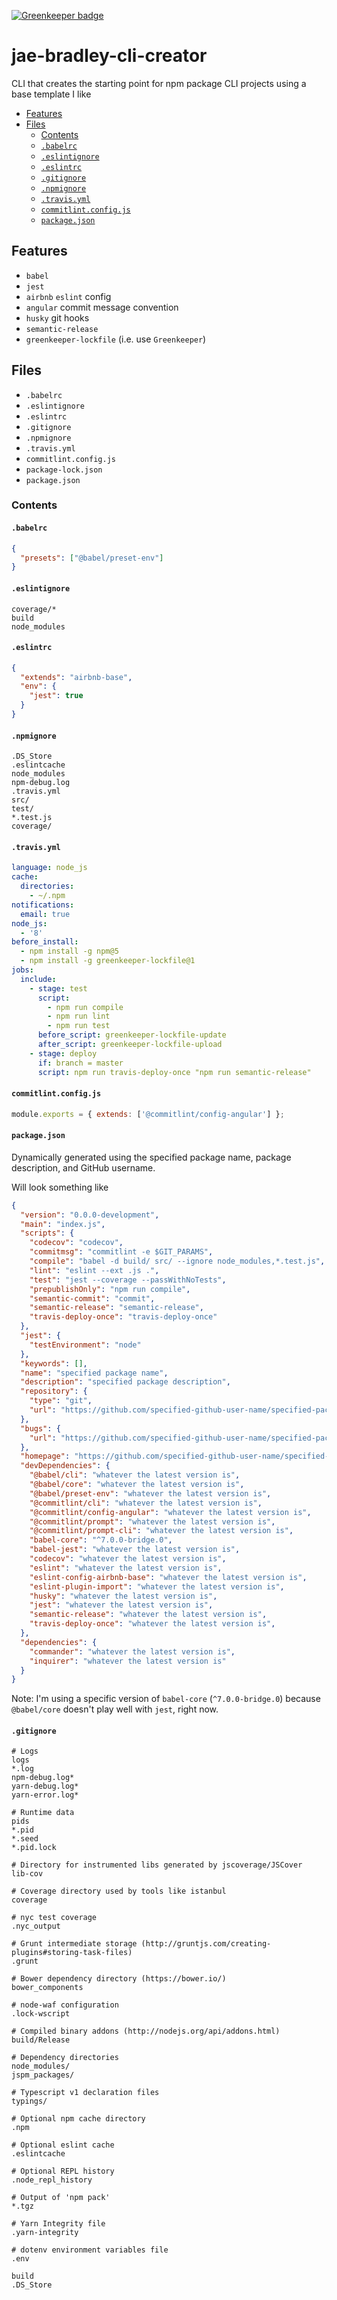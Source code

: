 [![Greenkeeper badge](https://badges.greenkeeper.io/jaebradley/jae-bradley-cli-creator.svg)](https://greenkeeper.io/)

# jae-bradley-cli-creator

CLI that creates the starting point for npm package CLI projects using a base template I like

* [Features](#features)
* [Files](#files)
  * [Contents](#contents)
  * [`.babelrc`](#.babelrc)
  * [`.eslintignore`](#.eslintignore)
  * [`.eslintrc`](#.eslintrc)
  * [`.gitignore`](#.gitignore)
  * [`.npmignore`](#.npmignore)
  * [`.travis.yml`](#.travis.yml)
  * [`commitlint.config.js`](#commitlint.config.js)
  * [`package.json`](#package.json)

## Features

* `babel`
* `jest`
* `airbnb` `eslint` config
* `angular` commit message convention
* `husky` git hooks
* `semantic-release`
* `greenkeeper-lockfile` (i.e. use `Greenkeeper`)

## Files

* `.babelrc`
* `.eslintignore`
* `.eslintrc`
* `.gitignore`
* `.npmignore`
* `.travis.yml`
* `commitlint.config.js`
* `package-lock.json`
* `package.json`

### Contents

#### `.babelrc`

```json
{
  "presets": ["@babel/preset-env"]
}
```

#### `.eslintignore`

```text
coverage/*
build
node_modules
```

#### `.eslintrc`

```json
{
  "extends": "airbnb-base",
  "env": {
    "jest": true
  }
}
```

#### `.npmignore`

```text
.DS_Store
.eslintcache
node_modules
npm-debug.log
.travis.yml
src/
test/
*.test.js
coverage/
```

#### `.travis.yml`

```yaml
language: node_js
cache:
  directories:
    - ~/.npm
notifications:
  email: true
node_js:
  - '8'
before_install:
  - npm install -g npm@5
  - npm install -g greenkeeper-lockfile@1
jobs:
  include:
    - stage: test
      script:
        - npm run compile
        - npm run lint
        - npm run test
      before_script: greenkeeper-lockfile-update
      after_script: greenkeeper-lockfile-upload
    - stage: deploy
      if: branch = master
      script: npm run travis-deploy-once "npm run semantic-release"
```

#### `commitlint.config.js`

```javascript
module.exports = { extends: ['@commitlint/config-angular'] };
```

#### `package.json`

Dynamically generated using the specified package name, package description, and GitHub username.

Will look something like

```json
{
  "version": "0.0.0-development",
  "main": "index.js",
  "scripts": {
    "codecov": "codecov",
    "commitmsg": "commitlint -e $GIT_PARAMS",
    "compile": "babel -d build/ src/ --ignore node_modules,*.test.js",
    "lint": "eslint --ext .js .",
    "test": "jest --coverage --passWithNoTests",
    "prepublishOnly": "npm run compile",
    "semantic-commit": "commit",
    "semantic-release": "semantic-release",
    "travis-deploy-once": "travis-deploy-once"
  },
  "jest": {
    "testEnvironment": "node"
  },
  "keywords": [],
  "name": "specified package name",
  "description": "specified package description",
  "repository": {
    "type": "git",
    "url": "https://github.com/specified-github-user-name/specified-package-name"
  },
  "bugs": {
    "url": "https://github.com/specified-github-user-name/specified-package-name/issues"
  },
  "homepage": "https://github.com/specified-github-user-name/specified-package-name/#readme",
  "devDependencies": {
    "@babel/cli": "whatever the latest version is",
    "@babel/core": "whatever the latest version is",
    "@babel/preset-env": "whatever the latest version is",
    "@commitlint/cli": "whatever the latest version is",
    "@commitlint/config-angular": "whatever the latest version is",
    "@commitlint/prompt": "whatever the latest version is",
    "@commitlint/prompt-cli": "whatever the latest version is",
    "babel-core": "^7.0.0-bridge.0",
    "babel-jest": "whatever the latest version is",
    "codecov": "whatever the latest version is",
    "eslint": "whatever the latest version is",
    "eslint-config-airbnb-base": "whatever the latest version is",
    "eslint-plugin-import": "whatever the latest version is",
    "husky": "whatever the latest version is",
    "jest": "whatever the latest version is",
    "semantic-release": "whatever the latest version is",
    "travis-deploy-once": "whatever the latest version is",
  },
  "dependencies": {
    "commander": "whatever the latest version is",
    "inquirer": "whatever the latest version is"
  }
}
```

Note: I'm using a specific version of `babel-core` (`^7.0.0-bridge.0`) because `@babel/core` doesn't play well with `jest`, right now.

#### `.gitignore`

```
# Logs
logs
*.log
npm-debug.log*
yarn-debug.log*
yarn-error.log*

# Runtime data
pids
*.pid
*.seed
*.pid.lock

# Directory for instrumented libs generated by jscoverage/JSCover
lib-cov

# Coverage directory used by tools like istanbul
coverage

# nyc test coverage
.nyc_output

# Grunt intermediate storage (http://gruntjs.com/creating-plugins#storing-task-files)
.grunt

# Bower dependency directory (https://bower.io/)
bower_components

# node-waf configuration
.lock-wscript

# Compiled binary addons (http://nodejs.org/api/addons.html)
build/Release

# Dependency directories
node_modules/
jspm_packages/

# Typescript v1 declaration files
typings/

# Optional npm cache directory
.npm

# Optional eslint cache
.eslintcache

# Optional REPL history
.node_repl_history

# Output of 'npm pack'
*.tgz

# Yarn Integrity file
.yarn-integrity

# dotenv environment variables file
.env

build
.DS_Store
```
